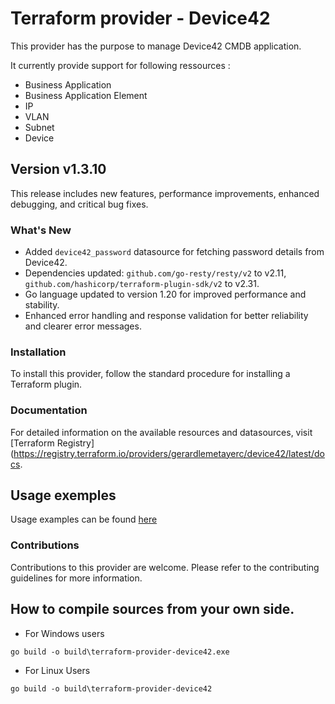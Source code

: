 # Terraform provider - Device42

This provider has the purpose to manage Device42 CMDB application. 

It currently provide support for following ressources :
- Business Application
- Business Application Element
- IP
- VLAN
- Subnet
- Device

## Version v1.3.10

This release includes new features, performance improvements, enhanced debugging, and critical bug fixes.

### What's New

- Added `device42_password` datasource for fetching password details from Device42.
- Dependencies updated: `github.com/go-resty/resty/v2` to v2.11, `github.com/hashicorp/terraform-plugin-sdk/v2` to v2.31.
- Go language updated to version 1.20 for improved performance and stability.
- Enhanced error handling and response validation for better reliability and clearer error messages.

### Installation

To install this provider, follow the standard procedure for installing a Terraform plugin.

### Documentation

For detailed information on the available resources and datasources, visit [Terraform Registry](https://registry.terraform.io/providers/gerardlemetayerc/device42/latest/docs.

## Usage exemples

Usage examples can be found [here](/exemples/)

### Contributions

Contributions to this provider are welcome. Please refer to the contributing guidelines for more information.

## How to compile sources from your own side.

- For Windows users
```
go build -o build\terraform-provider-device42.exe 
```

- For Linux Users
```
go build -o build\terraform-provider-device42
```